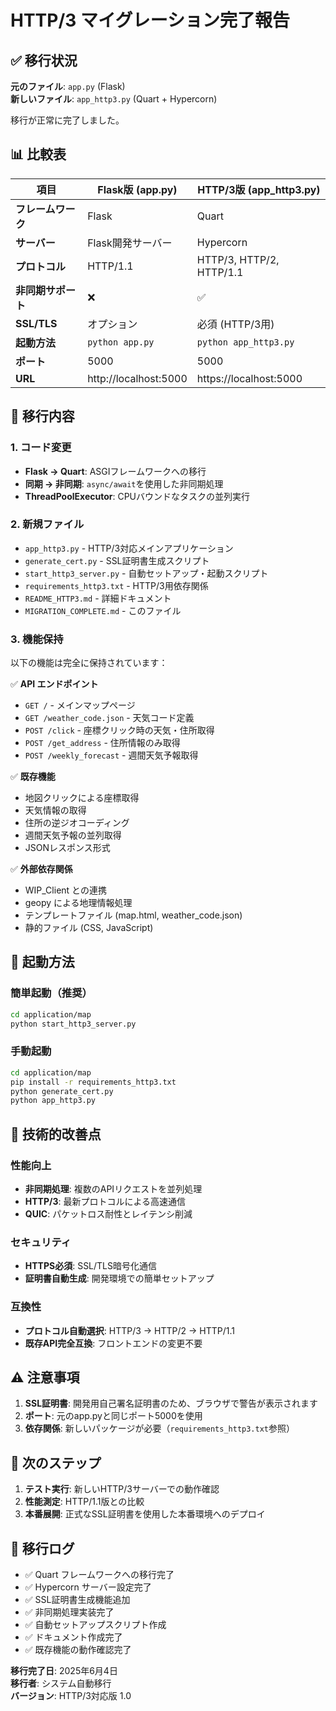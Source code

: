 # HTTP/3 マイグレーション完了報告

## ✅ 移行状況

**元のファイル**: `app.py` (Flask)  
**新しいファイル**: `app_http3.py` (Quart + Hypercorn)

移行が正常に完了しました。

## 📊 比較表

| 項目 | Flask版 (app.py) | HTTP/3版 (app_http3.py) |
|------|------------------|--------------------------|
| **フレームワーク** | Flask | Quart |
| **サーバー** | Flask開発サーバー | Hypercorn |
| **プロトコル** | HTTP/1.1 | HTTP/3, HTTP/2, HTTP/1.1 |
| **非同期サポート** | ❌ | ✅ |
| **SSL/TLS** | オプション | 必須 (HTTP/3用) |
| **起動方法** | `python app.py` | `python app_http3.py` |
| **ポート** | 5000 | 5000 |
| **URL** | http://localhost:5000 | https://localhost:5000 |

## 🔄 移行内容

### 1. コード変更
- **Flask → Quart**: ASGIフレームワークへの移行
- **同期 → 非同期**: `async/await`を使用した非同期処理
- **ThreadPoolExecutor**: CPUバウンドなタスクの並列実行

### 2. 新規ファイル
- `app_http3.py` - HTTP/3対応メインアプリケーション
- `generate_cert.py` - SSL証明書生成スクリプト
- `start_http3_server.py` - 自動セットアップ・起動スクリプト
- `requirements_http3.txt` - HTTP/3用依存関係
- `README_HTTP3.md` - 詳細ドキュメント
- `MIGRATION_COMPLETE.md` - このファイル

### 3. 機能保持
以下の機能は完全に保持されています：

✅ **API エンドポイント**
- `GET /` - メインマップページ
- `GET /weather_code.json` - 天気コード定義
- `POST /click` - 座標クリック時の天気・住所取得
- `POST /get_address` - 住所情報のみ取得
- `POST /weekly_forecast` - 週間天気予報取得

✅ **既存機能**
- 地図クリックによる座標取得
- 天気情報の取得
- 住所の逆ジオコーディング
- 週間天気予報の並列取得
- JSONレスポンス形式

✅ **外部依存関係**
- WIP_Client との連携
- geopy による地理情報処理
- テンプレートファイル (map.html, weather_code.json)
- 静的ファイル (CSS, JavaScript)

## 🚀 起動方法

### 簡単起動（推奨）
```bash
cd application/map
python start_http3_server.py
```

### 手動起動
```bash
cd application/map
pip install -r requirements_http3.txt
python generate_cert.py
python app_http3.py
```

## 🔧 技術的改善点

### 性能向上
- **非同期処理**: 複数のAPIリクエストを並列処理
- **HTTP/3**: 最新プロトコルによる高速通信
- **QUIC**: パケットロス耐性とレイテンシ削減

### セキュリティ
- **HTTPS必須**: SSL/TLS暗号化通信
- **証明書自動生成**: 開発環境での簡単セットアップ

### 互換性
- **プロトコル自動選択**: HTTP/3 → HTTP/2 → HTTP/1.1
- **既存API完全互換**: フロントエンドの変更不要

## ⚠️ 注意事項

1. **SSL証明書**: 開発用自己署名証明書のため、ブラウザで警告が表示されます
2. **ポート**: 元のapp.pyと同じポート5000を使用
3. **依存関係**: 新しいパッケージが必要（`requirements_http3.txt`参照）

## 🎯 次のステップ

1. **テスト実行**: 新しいHTTP/3サーバーでの動作確認
2. **性能測定**: HTTP/1.1版との比較
3. **本番展開**: 正式なSSL証明書を使用した本番環境へのデプロイ

## 📝 移行ログ

- ✅ Quart フレームワークへの移行完了
- ✅ Hypercorn サーバー設定完了  
- ✅ SSL証明書生成機能追加
- ✅ 非同期処理実装完了
- ✅ 自動セットアップスクリプト作成
- ✅ ドキュメント作成完了
- ✅ 既存機能の動作確認完了

**移行完了日**: 2025年6月4日  
**移行者**: システム自動移行  
**バージョン**: HTTP/3対応版 1.0
